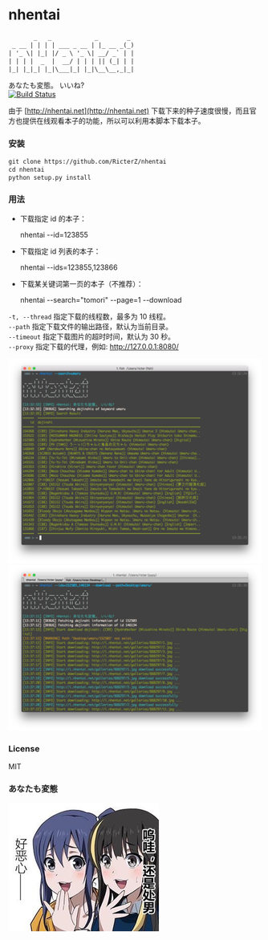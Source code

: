 nhentai
=======
           _   _            _        _
     _ __ | | | | ___ _ __ | |_ __ _(_)
    | '_ \| |_| |/ _ \ '_ \| __/ _` | |
    | | | |  _  |  __/ | | | || (_| | |
    |_| |_|_| |_|\___|_| |_|\__\__,_|_|

あなたも変態。 いいね?  
[![Build Status](https://travis-ci.org/RicterZ/nhentai.svg?branch=master)](https://travis-ci.org/RicterZ/nhentai)  

由于 [http://nhentai.net](http://nhentai.net) 下载下来的种子速度很慢，而且官方也提供在线观看本子的功能，所以可以利用本脚本下载本子。
### 安装

    git clone https://github.com/RicterZ/nhentai
    cd nhentai
    python setup.py install
    

### 用法
+ 下载指定 id 的本子：


    nhentai --id=123855


+ 下载指定 id 列表的本子：


    nhentai --ids=123855,123866
    

+ 下载某关键词第一页的本子（不推荐）：


    nhentai --search="tomori" --page=1 --download


`-t, --thread` 指定下载的线程数，最多为 10 线程。  
`--path` 指定下载文件的输出路径，默认为当前目录。  
`--timeout` 指定下载图片的超时时间，默认为 30 秒。  
`--proxy` 指定下载的代理，例如: http://127.0.0.1:8080/


![](./images/search.png)  
![](./images/download.png)  

### License  
MIT

### あなたも変態
![](./images/image.jpg)
